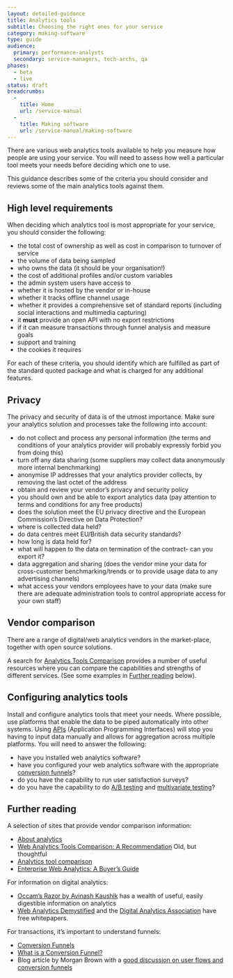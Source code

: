 ```yaml
---
layout: detailed-guidance
title: Analytics tools
subtitle: Choosing the right ones for your service
category: making-software
type: guide
audience:
  primary: performance-analysts 
  secondary: service-managers, tech-archs, qa
phases:
  - beta
  - live
status: draft
breadcrumbs:
  -
    title: Home
    url: /service-manual
  -
    title: Making software
    url: /service-manual/making-software
---
```


There are various web analytics tools available to help you measure how people are using your service. You will need to assess how well a particular tool meets your needs before deciding which one to use.

This guidance describes some of the criteria you should consider and reviews some of the main analytics tools against them.

## High level requirements

When deciding which analytics tool is most appropriate for your service, you should consider the following:


* the total cost of ownership as well as cost in comparison to turnover of service
* the volume of data being sampled
* who owns the data (it should be your organisation!)
* the cost of additional profiles and/or custom variables
* the admin system users have access to
* whether it is hosted by the vendor or in-house
* whether it tracks offline channel usage
* whether it provides a comprehensive set of standard reports (including social interactions and multimedia capturing)
* it **must** provide an open API with no export restrictions
* if it can measure transactions through funnel analysis and measure goals
* support and training
* the cookies it requires

For each of these criteria, you should identify which are fulfilled as part of the standard quoted package and what is charged for any additional features.

## Privacy

The privacy and security of data is of the utmost importance. Make sure your analytics solution and processes take the following into account:

* do not collect and process any personal information (the terms and conditions of your analytics provider will probably expressly forbid you from doing this)
* turn off any data sharing (some suppliers may collect data anonymously more internal benchmarking)
* anonymise IP addresses that your analytics provider collects, by removing the last octet of the address
* obtain and review your vendor’s privacy and security policy
* you should own and be able to export analytics data (pay attention to terms and conditions for any free products)
* does the solution meet the EU privacy directive and the European Commission’s Directive on Data Protection?
* where is collected data held?
* do data centres meet EU/British data security standards?
* how long is data held for?
* what will happen to the data on termination of the contract- can you export it?
* data aggregation and sharing (does the vendor mine your data for cross-customer benchmarking/trends or to provide usage data to any advertising channels)
* what access your vendors employees have to your data (make sure there are adequate administration tools to control appropriate access for your own staff)

## Vendor comparison

There are a range of digital/web analytics vendors in the market-place, together with open source solutions.

A search for [Analytics Tools Comparison](http://www.bing.com/search?q=Analytics+Tools+Comparison&FORM=QSRE4) provides a number of useful resources where you can compare the capabilities and strengths of different services. (See some examples in [Further reading](#further-reading) below).

## Configuring analytics tools

Install and configure analytics tools that meet your needs. Where possible, use platforms that enable the data to be piped automatically into other systems.
Using [APIs](http://en.wikipedia.org/wiki/Application_programming_interface) (Application Programming Interfaces) will stop you having to input data manually and allows for aggregation across multiple platforms.
You will need to answer the following:

* have you installed web analytics software?
* have you configured your web analytics software with the appropriate [conversion funnels](http://en.wikipedia.org/wiki/Conversion_funnel)?
* do you have the capability to run user satisfaction surveys?
* do you have the capability to do [A/B testing](http://en.wikipedia.org/wiki/Ab_testing) and [multivariate testing](http://en.wikipedia.org/wiki/Multivariate_testing)?

## Further reading

A selection of sites that provide vendor comparison information:

* [About analytics](http://www.aboutanalytics.com/)
* [Web Analytics Tools Comparison: A Recommendation](http://www.kaushik.net/avinash/web-analytics-tools-comparison-a-recommendation/) Old, but thoughtful
* [Analytics tool comparison](http://www.slideshare.net/shvmdhwn/analytics-tool-comparison)
* [Enterprise Web Analytics: A Buyer’s Guide](http://searchengineland.com/buyers-guides/enterprise-web-analytics-tools-in-the-facebook-era-a-buyers-guide)

For information on digital analytics:

* [Occam’s Razor by Avinash Kaushik](http://www.kaushik.net/avinash/) has a wealth of useful, easily digestible information on analytics
* [Web Analytics Demystified](http://www.webanalyticsdemystified.com/) and the [Digital Analytics Association](http://www.digitalanalyticsassociation.org/) have free whitepapers.

For transactions, it’s important to understand funnels:

* [Conversion Funnels](http://wiki.clicktale.com/Article/Conversion_Funnels)
* [What is a Conversion Funnel?](http://www.webics.com.au/blog/conversion-tracking/conversion-funnel/)
* Blog article by Morgan Brown with a [good discussion on user flows and conversion funnels](http://uxdesign.smashingmagazine.com/2012/01/04/stop-designing-pages-start-designing-flows/)

